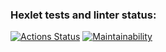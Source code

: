 ### Hexlet tests and linter status:
[![Actions Status](https://github.com/spolozova/frontend-project-lvl2/workflows/hexlet-check/badge.svg)](https://github.com/spolozova/frontend-project-lvl2/actions)
[![Maintainability](https://api.codeclimate.com/v1/badges/8141639a991a8122e2fb/maintainability)](https://codeclimate.com/github/spolozova/frontend-project-lvl2/maintainability)